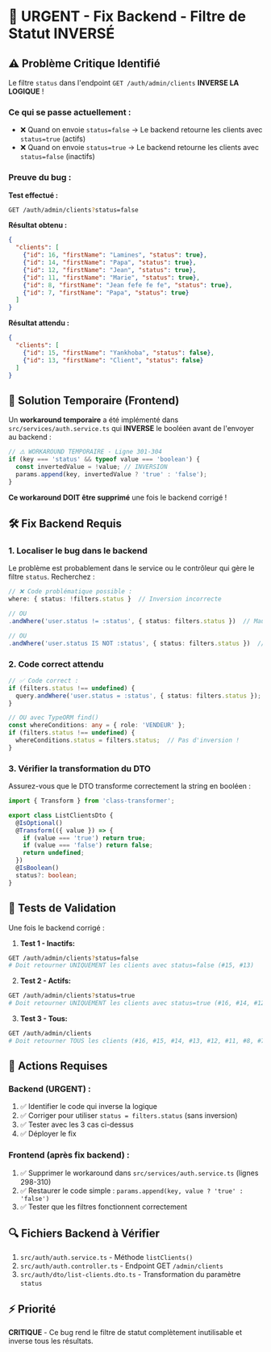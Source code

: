 # 🚨 URGENT - Fix Backend - Filtre de Statut INVERSÉ

## ⚠️ Problème Critique Identifié

Le filtre `status` dans l'endpoint `GET /auth/admin/clients` **INVERSE LA LOGIQUE** !

### Ce qui se passe actuellement :

- ❌ Quand on envoie `status=false` → Le backend retourne les clients avec `status=true` (actifs)
- ❌ Quand on envoie `status=true` → Le backend retourne les clients avec `status=false` (inactifs)

### Preuve du bug :

**Test effectué :**
```bash
GET /auth/admin/clients?status=false
```

**Résultat obtenu :**
```json
{
  "clients": [
    {"id": 16, "firstName": "Lamines", "status": true},
    {"id": 14, "firstName": "Papa", "status": true},
    {"id": 12, "firstName": "Jean", "status": true},
    {"id": 11, "firstName": "Marie", "status": true},
    {"id": 8, "firstName": "Jean fefe fe fe", "status": true},
    {"id": 7, "firstName": "Papa", "status": true}
  ]
}
```

**Résultat attendu :**
```json
{
  "clients": [
    {"id": 15, "firstName": "Yankhoba", "status": false},
    {"id": 13, "firstName": "Client", "status": false}
  ]
}
```

## 🔧 Solution Temporaire (Frontend)

Un **workaround temporaire** a été implémenté dans `src/services/auth.service.ts` qui **INVERSE** le booléen avant de l'envoyer au backend :

```typescript
// ⚠️ WORKAROUND TEMPORAIRE - Ligne 301-304
if (key === 'status' && typeof value === 'boolean') {
  const invertedValue = !value; // INVERSION
  params.append(key, invertedValue ? 'true' : 'false');
}
```

**Ce workaround DOIT être supprimé** une fois le backend corrigé !

## 🛠️ Fix Backend Requis

### 1. Localiser le bug dans le backend

Le problème est probablement dans le service ou le contrôleur qui gère le filtre `status`. Recherchez :

```typescript
// ❌ Code problématique possible :
where: { status: !filters.status }  // Inversion incorrecte

// OU
.andWhere('user.status != :status', { status: filters.status })  // Mauvais opérateur

// OU
.andWhere('user.status IS NOT :status', { status: filters.status })  // Logique inversée
```

### 2. Code correct attendu

```typescript
// ✅ Code correct :
if (filters.status !== undefined) {
  query.andWhere('user.status = :status', { status: filters.status });
}

// OU avec TypeORM find()
const whereConditions: any = { role: 'VENDEUR' };
if (filters.status !== undefined) {
  whereConditions.status = filters.status;  // Pas d'inversion !
}
```

### 3. Vérifier la transformation du DTO

Assurez-vous que le DTO transforme correctement la string en booléen :

```typescript
import { Transform } from 'class-transformer';

export class ListClientsDto {
  @IsOptional()
  @Transform(({ value }) => {
    if (value === 'true') return true;
    if (value === 'false') return false;
    return undefined;
  })
  @IsBoolean()
  status?: boolean;
}
```

## 🧪 Tests de Validation

Une fois le backend corrigé :

1. **Test 1 - Inactifs:**
```bash
GET /auth/admin/clients?status=false
# Doit retourner UNIQUEMENT les clients avec status=false (#15, #13)
```

2. **Test 2 - Actifs:**
```bash
GET /auth/admin/clients?status=true
# Doit retourner UNIQUEMENT les clients avec status=true (#16, #14, #12, #11, #8, #7)
```

3. **Test 3 - Tous:**
```bash
GET /auth/admin/clients
# Doit retourner TOUS les clients (#16, #15, #14, #13, #12, #11, #8, #7)
```

## 📝 Actions Requises

### Backend (URGENT) :
1. ✅ Identifier le code qui inverse la logique
2. ✅ Corriger pour utiliser `status = filters.status` (sans inversion)
3. ✅ Tester avec les 3 cas ci-dessus
4. ✅ Déployer le fix

### Frontend (après fix backend) :
1. ✅ Supprimer le workaround dans `src/services/auth.service.ts` (lignes 298-310)
2. ✅ Restaurer le code simple : `params.append(key, value ? 'true' : 'false')`
3. ✅ Tester que les filtres fonctionnent correctement

## 🔍 Fichiers Backend à Vérifier

1. `src/auth/auth.service.ts` - Méthode `listClients()`
2. `src/auth/auth.controller.ts` - Endpoint GET `/admin/clients`
3. `src/auth/dto/list-clients.dto.ts` - Transformation du paramètre `status`

## ⚡ Priorité

**CRITIQUE** - Ce bug rend le filtre de statut complètement inutilisable et inverse tous les résultats.
